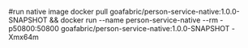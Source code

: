 #run native image
docker pull goafabric/person-service-native:1.0.0-SNAPSHOT && docker run --name person-service-native --rm -p50800:50800 goafabric/person-service-native:1.0.0-SNAPSHOT -Xmx64m